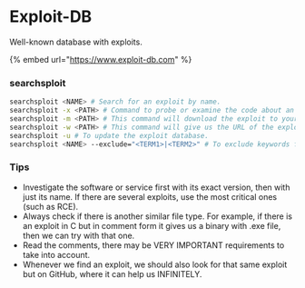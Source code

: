 # Exploit-DB

Well-known database with exploits.

{% embed url="https://www.exploit-db.com" %}

### searchsploit

```bash
searchsploit <NAME> # Search for an exploit by name.
searchsploit -x <PATH> # Command to probe or examine the code about an exploit we found.
searchsploit -m <PATH> # This command will download the exploit to your current directory.
searchsploit -w <PATH> # This command will give us the URL of the exploit.
searchsploit -u # To update the exploit database.
searchsploit <NAME> --exclude="<TERM1>|<TERM2>" # To exclude keywords from an exploit
```

### Tips

* Investigate the software or service first with its exact version, then with just its name. If there are several exploits, use the most critical ones (such as RCE).
* Always check if there is another similar file type. For example, if there is an exploit in C but in comment form it gives us a binary with .exe file, then we can try with that one.
* Read the comments, there may be VERY IMPORTANT requirements to take into account.
* Whenever we find an exploit, we should also look for that same exploit but on GitHub, where it can help us INFINITELY.
